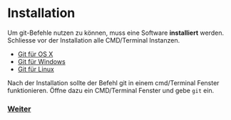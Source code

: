# Installation

Um git-Befehle nutzen zu können, muss eine Software **installiert** werden. Schliesse vor der Installation alle CMD/Terminal Instanzen.

-   [Git für OS X](http://git-scm.com/download/mac)
-   [Git für Windows](http://msysgit.github.io/)
-   [Git für Linux](http://book.git-scm.com/2_installing_git.html)

Nach der Installation sollte der Befehl git in einem cmd/Terminal Fenster funktionieren. Öffne dazu ein CMD/Terminal Fenster und gebe `git` ein.


### [Weiter](git.md)
